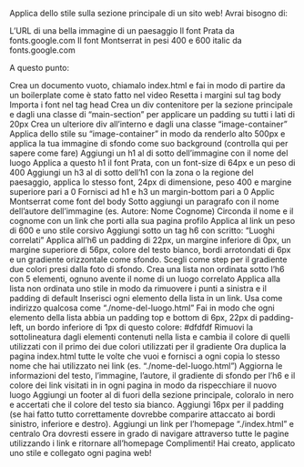 
Applica dello stile sulla sezione principale di un sito web!
Avrai bisogno di:

L’URL di una bella immagine di un paesaggio
Il font Prata da fonts.google.com
Il font Montserrat in pesi 400 e 600 italic da fonts.google.com
 

A questo punto:

Crea un documento vuoto, chiamalo index.html e fai in modo di partire da un boilerplate come è stato fatto nel video
Resetta i margini sul tag body
Importa i font nel tag head
Crea un div contenitore per la sezione principale e dagli una classe di “main-section” per applicare un padding su tutti i lati di 20px
Crea un ulteriore div all’interno e dagli una classe “image-container”
Applica dello stile su “image-container” in modo da renderlo alto 500px e applica la tua immagine di sfondo come suo background (controlla qui per sapere come fare)
Aggiungi un h1 al di sotto dell’immagine con il nome del luogo
Applica a questo h1 il font Prata, con un font-size di 64px e un peso di 400
Aggiungi un h3 al di sotto dell’h1 con la zona o la regione del paesaggio, applica lo stesso font, 24px di dimensione, peso 400 e margine superiore pari a 0
Fornisci ad h1 e h3 un margin-bottom pari a 0
Applic Montserrat come font del body
Sotto aggiungi un paragrafo con il nome dell’autore dell’immagine (es. Autore: Nome Cognome)
Circonda il nome e il cognome con un link che porti alla sua pagina profilo
Applica al link un peso di 600 e uno stile corsivo
Aggiungi sotto un tag h6 con scritto: “Luoghi correlati”
Applica all’h6 un padding di 22px, un margine inferiore di 0px, un margine superiore di 56px, colore del testo bianco, bordi arrotondati di 6px e un gradiente orizzontale come sfondo. Scegli come step per il gradiente due colori presi dalla foto di sfondo.
Crea una lista non ordinata sotto l’h6 con 5 elementi, ognuno avente il nome di un luogo correlato
Applica alla lista non ordinata uno stile in modo da rimuovere i punti a sinistra e il padding di default
Inserisci ogni elemento della lista in un link. Usa come indirizzo qualcosa come “./nome-del-luogo.html”
Fai in modo che ogni elemento della lista abbia un padding top e bottom di 6px, 22px di padding-left, un bordo inferiore di 1px di questo colore: #dfdfdf
Rimuovi la sottolineatura dagli elementi contenuti nella lista e cambia il colore di quelli utilizzati con il primo dei due colori utilizzati per il gradiente
Ora duplica la pagina index.html tutte le volte che vuoi e fornisci a ogni copia lo stesso nome che hai utilizzato nei link (es. “./nome-del-luogo.html”)
Aggiorna le informazioni del testo, l’immagine, l’autore, il gradiente di sfondo per l’h6 e il colore dei link visitati in in ogni pagina in modo da rispecchiare il nuovo luogo
Aggiungi un footer al di fuori della sezione principale, coloralo in nero e accertati che il colore del testo sia bianco. Aggiungi 16px per il padding (se hai fatto tutto correttamente dovrebbe comparire attaccato ai bordi sinistro, inferiore e destro).
Aggiungi un link per l’homepage “./index.html” e centralo
Ora dovresti essere in grado di navigare attraverso tutte le pagine utilizzando i link e ritornare all’homepage
Complimenti! Hai creato, applicato uno stile e collegato ogni pagina web!